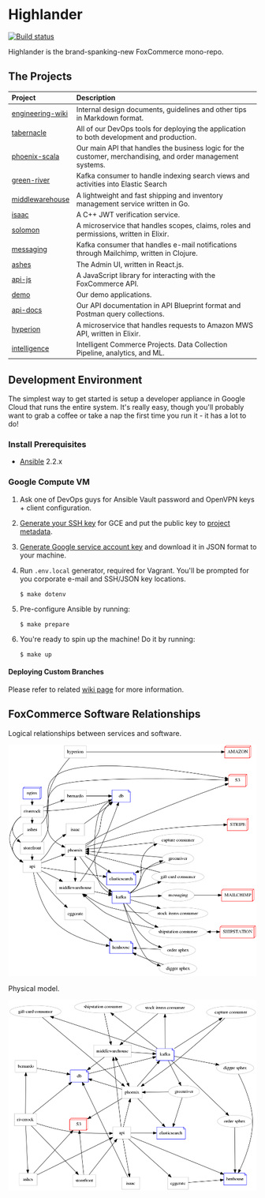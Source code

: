 # Highlander

[![Build status](https://badge.buildkite.com/9194ecb4f86c089e8962db23843a00662dac85e98418697dd4.svg)](https://buildkite.com/foxcommerce/developer-appliance-gce)

Highlander is the brand-spanking-new FoxCommerce mono-repo.

## The Projects

| Project                                     | Description                                                                                                  |
|:--------------------------------------------|:-------------------------------------------------------------------------------------------------------------|
| [engineering-wiki](engineering-wiki)        | Internal design documents, guidelines and other tips in Markdown format.                                     |
| [tabernacle](tabernacle)                    | All of our DevOps tools for deploying the application to both development and production.                    |
| [phoenix-scala](phoenix-scala)              | Our main API that handles the business logic for the customer, merchandising, and order management systems.  |
| [green-river](green-river)                  | Kafka consumer to handle indexing search views and activities into Elastic Search                            |
| [middlewarehouse](middlewarehouse)          | A lightweight and fast shipping and inventory management service written in Go.                              |
| [isaac](isaac)                              | A C++ JWT verification service.                                                                              |
| [solomon](solomon)                          | A microservice that handles scopes, claims, roles and permissions, written in Elixir.                        |
| [messaging](messaging)                      | Kafka consumer that handles e-mail notifications through Mailchimp, written in Clojure.                      |
| [ashes](ashes)                              | The Admin UI, written in React.js.                                                                           |
| [api-js](https://github.com/FoxComm/api-js) | A JavaScript library for interacting with the FoxCommerce API.                                               |
| [demo](demo)                                | Our demo applications.                                                                                       |
| [api-docs](api-docs)                        | Our API documentation in API Blueprint format and Postman query collections.                                 |
| [hyperion](hyperion)                        | A microservice that handles requests to Amazon MWS API, written in Elixir.                                   |
| [intelligence](intelligence)                | Intelligent Commerce Projects. Data Collection Pipeline, analytics, and ML.                                  |

## Development Environment

The simplest way to get started is setup a developer appliance in Google Cloud that runs the entire system. It's really easy, though you'll probably want to grab a coffee or take a nap the first time you run it - it has a lot to do!

### Install Prerequisites

- [Ansible](https://ansible.com) 2.2.x

### Google Compute VM

1. Ask one of DevOps guys for Ansible Vault password and OpenVPN keys + client configuration.

2. [Generate your SSH key](https://help.github.com/articles/generating-a-new-ssh-key-and-adding-it-to-the-ssh-agent/) for GCE and put the public key to [project metadata](https://console.cloud.google.com/compute/metadata/sshKeys?project=foxcomm-staging).

3. [Generate Google service account key](https://cloud.google.com/storage/docs/authentication#generating-a-private-key) and download it in JSON format to your machine.

4. Run `.env.local` generator, required for Vagrant. You'll be prompted for you corporate e-mail and SSH/JSON key locations.

    ```
    $ make dotenv
    ```

5. Pre-configure Ansible by running:

    ```
    $ make prepare
    ```

6. You're ready to spin up the machine! Do it by running:

    ```
    $ make up
    ```

#### Deploying Custom Branches

Please refer to related [wiki page](engineering-wiki/devops/Deploying-Custom-Branches.md) for more information.

## FoxCommerce Software Relationships

Logical relationships between services and software.

![alt text](engineering-wiki/diagrams/system/system.dot.png "Logical Model")

Physical model.

![alt text](engineering-wiki/diagrams/system/system.neato.png "Physical Model")
